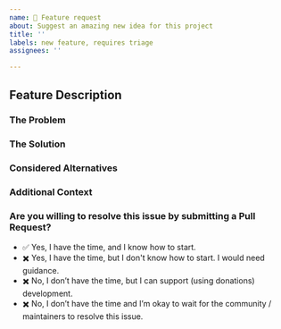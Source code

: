 ```yaml
---
name: 🌈 Feature request
about: Suggest an amazing new idea for this project
title: ''
labels: new feature, requires triage
assignees: ''

---
```


<!--
  Please follow the template.  If you don't, your issue may be closed.

  Have a question?  This is the CoreJS issue tracker - and not the right place
  for general support or questions.  Instead, check the "Support" Documentation
  on the best places to ask questions!

  https://github.com/ialopezg/corejs/blob/master/docs/support.md
-->

## Feature Description

### The Problem

<!--
  A clear and concise description of what the problem is, and
  why it needs to be implemented as a new feature for CoreJS.

  For example, "I'm always frustrated when ..."

  Why should this be a part of CoreJS?
-->


### The Solution

<!--
  A clear and concise description of what you want to happen.

  How can the requested feature be used to approach the problem it's supposed to solve?
-->


### Considered Alternatives

<!--
  A clear and concise description of any alternative solutions
  or features you've considered.

  If any workaround exists to the best of your knowledge, include it here.
-->


### Additional Context

<!--
  Add any other context about the feature request here.
-->

### Are you willing to resolve this issue by submitting a Pull Request?

<!-- Put "✅" (:white_check_mark:) to one of these options, left "✖️" (:heavy_multiplication_x:) others: -->

 - ✅ Yes, I have the time, and I know how to start.
 - ✖️ Yes, I have the time, but I don't know how to start. I would need guidance.
 - ✖️ No, I don’t have the time, but I can support (using donations) development.
 - ✖️ No, I don’t have the time and I’m okay to wait for the community / maintainers to resolve this issue.


<!--
  Remember that first-time contributors are welcome! 🙌
  👋 Have a great day and thank you for the feature request!
-->